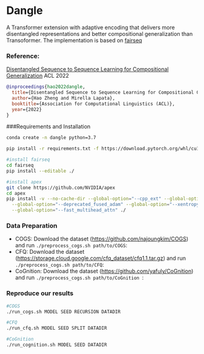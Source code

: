 # Dangle


A Transformer extension with adaptive encoding that delivers more disentangled representations and better
  compositional generalization than Transoformer. The implementation is based on [fairseq](https://github.com/pytorch/fairseq/tree/v0.9.0)

### Reference:
[Disentangled Sequence to Sequence Learning for Compositional Generalization](https://arxiv.org/abs/2110.04655) ACL 2022

```bibtex
@inproceedings{hao2022dangle,
  title={Disentangled Sequence to Sequence Learning for Compositional Generalization},
  author={Hao Zheng and Mirella Lapata},
  booktitle={Association for Computational Linguistics (ACL)},
  year={2022}
}
```

###Requirements and Installation
``` bash
conda create -n dangle python=3.7

pip install -r requirements.txt -f https://download.pytorch.org/whl/cu113/torch_stable.html

#install fairseq
cd fairseq
pip install --editable ./

#install apex
git clone https://github.com/NVIDIA/apex
cd apex
pip install -v --no-cache-dir --global-option="--cpp_ext" --global-option="--cuda_ext" \
  --global-option="--deprecated_fused_adam" --global-option="--xentropy" \
  --global-option="--fast_multihead_attn" ./

``` 

### Data Preparation

- COGS: Download the dataset (https://github.com/najoungkim/COGS) and run `./preprocess_cogs.sh path/to/COGS`:
- CFQ: Download the dataset (https://storage.cloud.google.com/cfq_dataset/cfq1.1.tar.gz) and run `./preprocess_cogs.sh path/to/CFQ`:
- CoGnition: Download the dataset (https://github.com/yafuly/CoGnition) and run `./preprocess_cogs.sh path/to/CoGnition `:

### Reproduce our results
```bash
#COGS
./run_cogs.sh MODEL SEED RECURSION DATADIR

#CFQ
./run_cfq.sh MODEL SEED SPLIT DATADIR

#CoGnition
./run_cognition.sh MODEL SEED DATADIR
```



